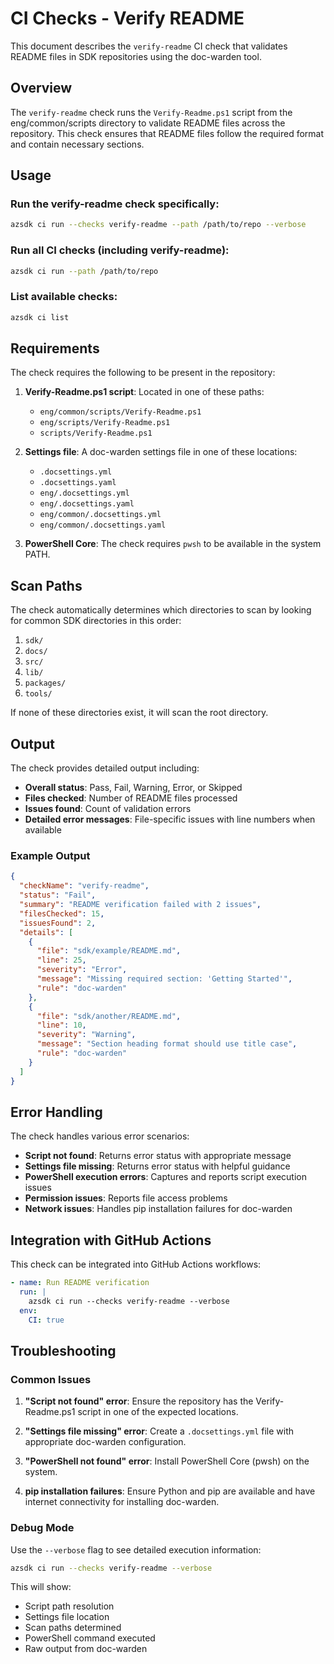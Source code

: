 # CI Checks - Verify README

This document describes the `verify-readme` CI check that validates README files in SDK repositories using the doc-warden tool.

## Overview

The `verify-readme` check runs the `Verify-Readme.ps1` script from the eng/common/scripts directory to validate README files across the repository. This check ensures that README files follow the required format and contain necessary sections.

## Usage

### Run the verify-readme check specifically:
```bash
azsdk ci run --checks verify-readme --path /path/to/repo --verbose
```

### Run all CI checks (including verify-readme):
```bash
azsdk ci run --path /path/to/repo
```

### List available checks:
```bash
azsdk ci list
```

## Requirements

The check requires the following to be present in the repository:

1. **Verify-Readme.ps1 script**: Located in one of these paths:
   - `eng/common/scripts/Verify-Readme.ps1`
   - `eng/scripts/Verify-Readme.ps1`
   - `scripts/Verify-Readme.ps1`

2. **Settings file**: A doc-warden settings file in one of these locations:
   - `.docsettings.yml`
   - `.docsettings.yaml`
   - `eng/.docsettings.yml`
   - `eng/.docsettings.yaml`
   - `eng/common/.docsettings.yml`
   - `eng/common/.docsettings.yaml`

3. **PowerShell Core**: The check requires `pwsh` to be available in the system PATH.

## Scan Paths

The check automatically determines which directories to scan by looking for common SDK directories in this order:

1. `sdk/`
2. `docs/`
3. `src/`
4. `lib/`
5. `packages/`
6. `tools/`

If none of these directories exist, it will scan the root directory.

## Output

The check provides detailed output including:

- **Overall status**: Pass, Fail, Warning, Error, or Skipped
- **Files checked**: Number of README files processed
- **Issues found**: Count of validation errors
- **Detailed error messages**: File-specific issues with line numbers when available

### Example Output

```json
{
  "checkName": "verify-readme",
  "status": "Fail",
  "summary": "README verification failed with 2 issues",
  "filesChecked": 15,
  "issuesFound": 2,
  "details": [
    {
      "file": "sdk/example/README.md",
      "line": 25,
      "severity": "Error",
      "message": "Missing required section: 'Getting Started'",
      "rule": "doc-warden"
    },
    {
      "file": "sdk/another/README.md",
      "line": 10,
      "severity": "Warning",
      "message": "Section heading format should use title case",
      "rule": "doc-warden"
    }
  ]
}
```

## Error Handling

The check handles various error scenarios:

- **Script not found**: Returns error status with appropriate message
- **Settings file missing**: Returns error status with helpful guidance
- **PowerShell execution errors**: Captures and reports script execution issues
- **Permission issues**: Reports file access problems
- **Network issues**: Handles pip installation failures for doc-warden

## Integration with GitHub Actions

This check can be integrated into GitHub Actions workflows:

```yaml
- name: Run README verification
  run: |
    azsdk ci run --checks verify-readme --verbose
  env:
    CI: true
```

## Troubleshooting

### Common Issues

1. **"Script not found" error**: Ensure the repository has the Verify-Readme.ps1 script in one of the expected locations.

2. **"Settings file missing" error**: Create a `.docsettings.yml` file with appropriate doc-warden configuration.

3. **"PowerShell not found" error**: Install PowerShell Core (pwsh) on the system.

4. **pip installation failures**: Ensure Python and pip are available and have internet connectivity for installing doc-warden.

### Debug Mode

Use the `--verbose` flag to see detailed execution information:

```bash
azsdk ci run --checks verify-readme --verbose
```

This will show:
- Script path resolution
- Settings file location
- Scan paths determined
- PowerShell command executed
- Raw output from doc-warden
